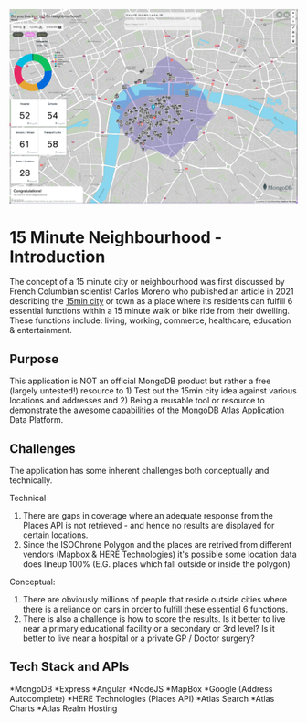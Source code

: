 ![alt text](https://github.com/michaeljkavanagh-irl/fmn/blob/master/src/assets/images/MOngoDB_LDN.png?raw=true)

# 15 Minute Neighbourhood - Introduction

The concept of a 15 minute city or neighbourhood was first discussed by French Columbian scientist Carlos Moreno who published an article in 2021 describing the <a href="https://en.wikipedia.org/wiki/15-minute_city">15min city</a> or town as a place where its residents can fulfill 6 essential functions within a 15 minute walk or bike ride from their dwelling. These functions include: living, working, commerce, healthcare, education & entertainment. 

## Purpose

This application is NOT an official MongoDB product but rather a free (largely untested!) resource to 1) Test out the 15min city idea against various locations and addresses and 2) Being a reusable tool or resource to demonstrate the awesome capabilities of the MongoDB Atlas Application Data Platform. 


## Challenges
The application has some inherent challenges both conceptually and technically. 

Technical 
1) There are gaps in coverage where an adequate response from the Places API is not retrieved - and hence no results are displayed for certain locations.
2) Since the ISOChrone Polygon and the places are retrived from different vendors (Mapbox & HERE Technologies) it's possible some location data does lineup 100% (E.G. places which fall outside or inside the polygon)

Conceptual:
1) There are obviously millions of people that reside outside cities where there is a reliance on cars in order to fulfill these essential 6 functions. 
2) There is also a challenge is how to score the results. Is it better to live near a primary educational facility or a secondary or 3rd level? Is it better to live near a hospital or a private GP / Doctor surgery? 

## Tech Stack and APIs

*MongoDB
*Express
*Angular
*NodeJS
*MapBox
*Google (Address Autocomplete)
*HERE Technologies (Places API)
*Atlas Search
*Atlas Charts
*Atlas Realm Hosting

